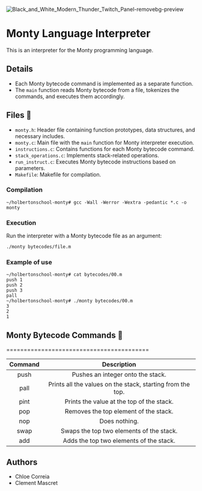 ![Black_and_White_Modern_Thunder_Twitch_Panel-removebg-preview](https://github.com/chloe0524/holbertonschool-monty/assets/127857895/d89c47a8-01df-4149-8e31-bbe7f1e84ccc)

# Monty Language Interpreter

This is an interpreter for the Monty programming language.

## Details

- Each Monty bytecode command is implemented as a separate function.
- The `main` function reads Monty bytecode from a file, tokenizes the commands, and executes them accordingly.

## Files :open_file_folder:

- `monty.h`: Header file containing function prototypes, data structures, and necessary includes.
- `monty.c`: Main file with the `main` function for Monty interpreter execution.
- `instructions.c`: Contains functions for each Monty bytecode command.
- `stack_operations.c`: Implements stack-related operations.
- `run_instruct.c`: Executes Monty bytecode instructions based on parameters.
- `Makefile`: Makefile for compilation.

### Compilation
````
~/holbertonschool-monty# gcc -Wall -Werror -Wextra -pedantic *.c -o monty
````
### Execution
Run the interpreter with a Monty bytecode file as an argument:
```bash
./monty bytecodes/file.m
```
### Example of use
````
~/holbertonschool-monty# cat bytecodes/00.m
push 1
push 2
push 3
pall
~/holbertonschool-monty# ./monty bytecodes/00.m
3
2
1
````

## Monty Bytecode Commands :snake:
=========================================

| Command | Description |
| :-----: | :---------: |
|  push   | Pushes an integer onto the stack. |
|  pall   | Prints all the values on the stack, starting from the top. |
|  pint   | Prints the value at the top of the stack. |
|  pop    | Removes the top element of the stack. |
|  nop    | Does nothing. |
|  swap   | Swaps the top two elements of the stack. |
|  add    | Adds the top two elements of the stack. |

## Authors
- Chloe Correia
- Clement Mascret 
